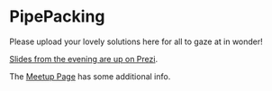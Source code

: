 PipePacking
===========

Please upload your lovely solutions here for all to gaze at in wonder!

[Slides from the evening are up on Prezi](http://prezi.com/5v__0zpn07ea/?utm_campaign=share&utm_medium=copy&rc=ex0share).

The [Meetup Page](http://www.meetup.com/Leeds-Code-Dojo/events/210949732/) has some additional info.
